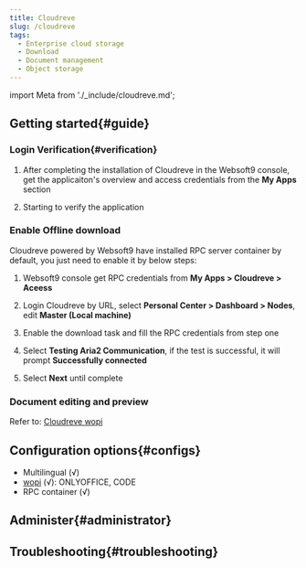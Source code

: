 ```yaml
---
title: Cloudreve
slug: /cloudreve
tags:
  - Enterprise cloud storage 
  - Download 
  - Document management 
  - Object storage  
---
```


import Meta from './_include/cloudreve.md';

<Meta name="meta" />

## Getting started{#guide}

### Login Verification{#verification}

1. After completing the installation of Cloudreve in the Websoft9 console, get the applicaiton's overview and access credentials from the **My Apps** section 

2. Starting to verify the application

### Enable Offline download 

Cloudreve powered by Websoft9 have installed RPC server container by default, you just need to enable it by below steps:  

1. Websoft9 console get RPC credentials from **My Apps > Cloudreve > Aceess**

2. Login Cloudreve by URL, select **Personal Center > Dashboard > Nodes**, edit **Master (Local machine)**
  
3. Enable the download task and fill the RPC credentials from step one

4. Select **Testing Aria2 Communication**, if the test is successful, it will prompt **Successfully connected**

5. Select **Next** until complete

### Document editing and preview 

Refer to: [Cloudreve wopi](https://docs.cloudreve.org/use/wopi)

## Configuration options{#configs}

- Multilingual (√)
- [wopi](https://docs.cloudreve.org/use/wopi) (√): ONLYOFFICE, CODE
- RPC container (√)

## Administer{#administrator}

## Troubleshooting{#troubleshooting}
